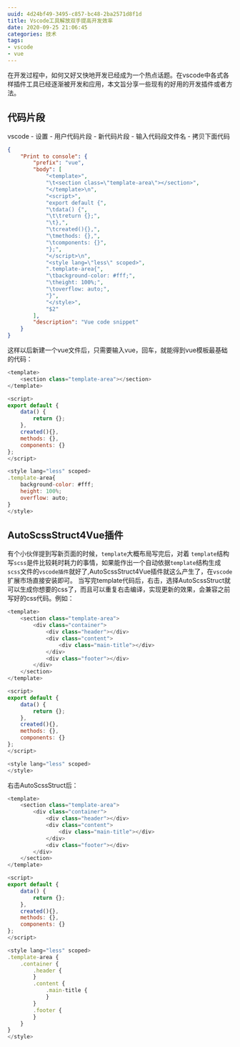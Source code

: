 ```yaml
---
uuid: 4d24bf49-3495-c857-bc48-2ba2571d8f1d
title: Vscode工具解放双手提高开发效率
date: 2020-09-25 21:06:45
categories: 技术
tags: 
- vscode
- vue
---
```

在开发过程中，如何又好又快地开发已经成为一个热点话题。在vscode中各式各样插件工具已经逐渐被开发和应用，本文旨分享一些现有的好用的开发插件或者方法。
## 代码片段
vscode - 设置 - 用户代码片段 - 新代码片段 - 输入代码段文件名 - 拷贝下面代码
```json
{
    "Print to console": {
        "prefix": "vue",
        "body": [
            "<template>",
            "\t<section class=\"template-area\"></section>",
            "</template>\n",
            "<script>",
            "export default {",
            "\tdata() {",
            "\t\treturn {};",
			"\t},",
			"\tcreated(){},",
            "\tmethods: {},",
            "\tcomponents: {}",
            "};",
            "</script>\n",
			"<style lang=\"less\" scoped>",
			".template-area{",
			"\tbackground-color: #fff;",
			"\theight: 100%;",
			"\toverflow: auto;",
			"}",
            "</style>",
			"$2"
        ],
        "description": "Vue code snippet"
    }
}
```
这样以后新建一个vue文件后，只需要输入vue，回车，就能得到vue模板最基础的代码：
```js
<template>
    <section class="template-area"></section>
</template>

<script>
export default {
    data() {
        return {};
    },
    created(){},
    methods: {},
    components: {}
};
</script>

<style lang="less" scoped>
.template-area{
    background-color: #fff;
    height: 100%;
    overflow: auto;
}
</style>
```

## AutoScssStruct4Vue插件
有个小伙伴提到写新页面的时候，`template`大概布局写完后，对着 `template`结构写`scss`是件比较耗时耗力的事情，如果能作出一个自动依据`template`结构生成`scss`文件的`vscode插件`就好了,AutoScssStruct4Vue插件就这么产生了，在`vscode`扩展市场直接安装即可。
当写完template代码后，右击，选择AutoScssStruct就可以生成你想要的css了，而且可以重复右击编译，实现更新的效果，会兼容之前写好的css代码。例如：
```js
<template>
    <section class="template-area">
        <div class="container">
            <div class="header"></div>
            <div class="content">
                <div class="main-title"></div>
            </div>
            <div class="footer"></div>
        </div>
    </section>
</template>

<script>
export default {
    data() {
        return {};
    },
    created(){},
    methods: {},
    components: {}
};
</script>

<style lang="less" scoped>
</style>
```
右击AutoScssStruct后：
```js
<template>
    <section class="template-area">
        <div class="container">
            <div class="header"></div>
            <div class="content">
                <div class="main-title"></div>
            </div>
            <div class="footer"></div>
        </div>
    </section>
</template>

<script>
export default {
    data() {
        return {};
    },
    created(){},
    methods: {},
    components: {}
};
</script>

<style lang="less" scoped>
.template-area {
    .container {
        .header {
        }
        .content {
            .main-title {
            }
        }
        .footer {
        }
    }
}
</style>
```